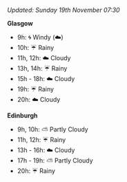 *Updated: Sunday 19th November 07:30*

**Glasgow**

* 9h: :cyclone: Windy (:cloud:)
* 10h: :umbrella: Rainy
* 11h, 12h: :cloud: Cloudy
* 13h, 14h: :umbrella: Rainy
* 15h - 18h: :cloud: Cloudy
* 19h: :umbrella: Rainy
* 20h: :cloud: Cloudy

**Edinburgh**

* 9h, 10h: :partly_sunny: Partly Cloudy
* 11h, 12h: :umbrella: Rainy
* 13h - 16h: :cloud: Cloudy
* 17h - 19h: :partly_sunny: Partly Cloudy
* 20h: :umbrella: Rainy
